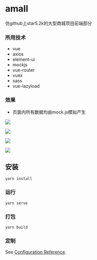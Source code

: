 # amall
仿github上star5.2k的大型商城项目前端部分

### 所用技术
- vue
- axios
- element-ui
- mockjs
- vue-router
- vuex
- sass
- vue-lazyload

### 效果
- 页面内所有数据均由mock.js模拟产生

![](https://i.loli.net/2020/06/18/ztJo8HhlWc6CLAk.jpg)

![](https://i.loli.net/2020/06/18/GeaDs4PxpWzimLR.jpg)

![](https://i.loli.net/2020/06/18/2vixRkpBgOZ9H58.jpg)

![](https://i.loli.net/2020/06/18/1N9shAC4TQSqKJX.jpg)

## 安装
```
yarn install
```

### 运行
```
yarn serve
```

### 打包
```
yarn build
```

### 定制
See [Configuration Reference](https://cli.vuejs.org/config/).
